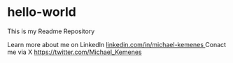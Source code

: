 # hello-world
This is my Readme Repository

Learn more about me on LinkedIn
[linkedin.com/in/michael-kemenes
](https://www.linkedin.com/in/michael-kemenes/)
Conact me via X 
https://twitter.com/Michael_Kemenes
